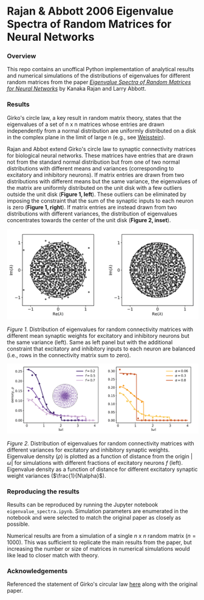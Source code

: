 # Rajan & Abbott 2006 Eigenvalue Spectra of Random Matrices for Neural Networks

### Overview
This repo contains an unoffical Python implementation of analytical results and numerical simulations of the distributions of eigenvalues for  different random matrices from the paper [*Eigenvalue Spectra of Random Matrices for Neural Networks*](https://journals.aps.org/prl/abstract/10.1103/PhysRevLett.97.188104) by Kanaka Rajan and Larry Abbott. 

### Results
Girko's circle law, a key result in random matrix theory, states that the eigenvalues of a set of n x n matrices whose entries are drawn independently from a normal distribution are uniformly distributed on a disk in the complex plane in the limit of large n (e.g., see [Weisstein](https://mathworld.wolfram.com/GirkosCircularLaw.html)).

Rajan and Abbot extend Girko's circle law to synaptic connectivity matrices for biological neural networks. These matrices have entries that are drawn not from the standard normal distribution but from one of two normal distributions with different means and variances (corresponding to excitatory and inhibitory neurons). If matrix entries are drawn from two distributions with different means but the same variance, the eigenvalues of the matrix are uniformly distributed on the unit disk with a few outliers outside the unit disk (**Figure 1, left**). These outliers can be eliminated by imposing the constraint that the sum of the synaptic inputs to each neuron is zero (**Figure 1, right**).  If matrix entries are instead drawn from two distributions with different variances, the distribution of eigenvalues concentrates towards the center of the unit disk (**Figure 2, inset**).

<p align="center">
<img src="https://github.com/et22/paper-implementations/blob/main/rajan2006_eigenvalue_spectra/figure1.png" alt="Eigenvalue distribution with matched variance" width="900"/>
</p>

*Figure 1.* Distribution of eigenvalues for random connectivity matrices with different mean synaptic weights for excitatory and inhibitory neurons but the same variance (left). Same as left panel but with the additional constraint that excitatory and inhibitory inputs to each neuron are balanced (i.e., rows in the connectivity matrix sum to zero).

<p align="center">
<img src="https://github.com/et22/paper-implementations/blob/main/rajan2006_eigenvalue_spectra/figure2.png" alt="Eigenvalue density with different variance" width="900"/>
</p>

*Figure 2.* Distribution of eigenvalues for random connectivity matrices with different variances for excitatory and inhibitory synaptic weights. Eigenvalue density ($\rho$) is plotted as a function of distance from the origin $|\omega|$ for simulations with different fractions of excitatory neurons $f$ (left). Eigenvalue density as a function of distance for different excitatory synaptic weight variances ($\frac{1}{N\alpha}$). 

### Reproducing the results 
Results can be reproduced by running the Jupyter notebook `eigenvalue_spectra.ipynb`. Simulation parameters are enumerated in the notebook and were selected to match the original paper as closely as possible. 

Numerical results are from a simulation of a single $n$ x $n$ random matrix ($n = 1000$). This was sufficient to replicate the main results from the paper, but increasing the number or size of matrices in numerical simulations would like lead to closer match with theory. 

### Acknowledgements
Referenced the statement of Girko's circular law [here](https://mathworld.wolfram.com/GirkosCircularLaw.html) along with the original paper.